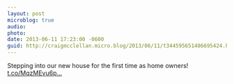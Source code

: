 ```yaml
---
layout: post
microblog: true
audio: 
photo: 
date: 2013-06-11 17:23:00 -0600
guid: http://craigmcclellan.micro.blog/2013/06/11/t344595651486695424.html
---
```

Stepping into our new house for the first time as home owners! [t.co/MqzMEvu6p...](https://t.co/MqzMEvu6pz)
